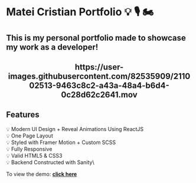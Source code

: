 # Matei Cristian Portfolio 💡 🎙 🏍 

## This is my personal portfolio made to showcase my work as a developer!

<h2 align="center">
  https://user-images.githubusercontent.com/82535909/211002513-9463c8c2-a43a-48a4-b6d4-0c28d62c2641.mov
  <br>
</h2>

## Features

💡 Modern UI Design + Reveal Animations Using ReactJS \
💡 One Page Layout\
💡 Styled with Framer Motion + Custom SCSS\
💡 Fully Responsive\
💡 Valid HTML5 & CSS3\
💡 Backend Constructed with Sanity\


To view the demo: **[click here](https://mateicristiandev.com/)**
